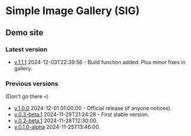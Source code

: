 # Simple Image Gallery (SIG)

## Demo site

### Latest version

- [v.1.1.1](v.1.1.1) 2024-12-03T22:39:56 - Build function added. Plus minor fixes in gallery.


### Previous versions
(Don't go there &#x1F480;)
- [v.1.0.0](v.1.0.0) 2024-12-01 01:00:00 - Official release (if anyone notices).
- [v.0.3-beta.1](v.0.3-beta.1) 2024-11-29T21:24:28 - First stable version.
- [v.0.2-beta.1](v.0.2-beta.1)	2024-11-28T12:30:00.
- [v.0.1.0-alpha](v.0.1.0-alpha)	2024-11-25T13:46:00.

